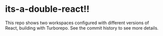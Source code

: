 # its-a-double-react!!

This repo shows two workspaces configured with different versions of React, building with Turborepo.
See the commit history to see more details.
